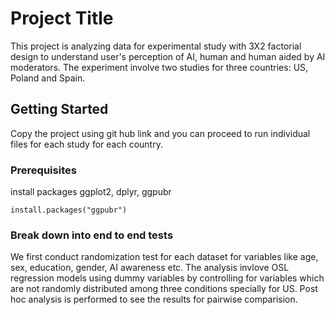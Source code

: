 # Project Title

This project is analyzing data for experimental study with 3X2 factorial design to understand user's perception of AI, human and human aided by AI moderators. The experiment involve two studies for three countries: US, Poland and Spain.

## Getting Started

Copy the project using git hub link and you can proceed to run individual files for each study for each country. 

### Prerequisites

install packages ggplot2, dplyr, ggpubr

```
install.packages("ggpubr")
```


### Break down into end to end tests

We first conduct randomization test for each dataset for variables like age, sex, education, gender, AI awareness etc. The analysis invlove OSL regression models using dummy variables by controlling for variables which are not randomly distributed among three conditions specially for US.
Post hoc analysis is performed to see the results for pairwise comparision.
